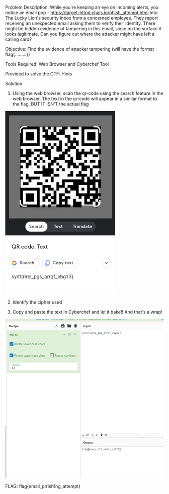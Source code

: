 Problem Description:
  While you're keeping an eye on incoming alerts, you notice an email pop - https://target-httpd.chals.io/phish_attempt.html into The Lucky Lion's security inbox from a concerned employee. They report receiving an unexpected email asking them to verify their identity.
  There might be hidden evidence of tampering in this email, since on the surface it looks legitimate. Can you figure out where the attacker might have left a calling card?

Objective:
  Find the evidence of attacker tampering (will have the format flag{.........})

Tools Required:
  Web Browser and
  Cyberchef Tool

Provided to solve the CTF:
  Hints

Solution:
1. Using the web browser, scan the qr-code using the search feature in the web browser. The text in the qr-code will appear in a similar format to the flag, BUT IT ISN'T the actual flag

![image](https://github.com/thinksecurenow/CTF-Writeups/blob/main/WiCyS%202024/Defense/Images/D3%20-%20Investigate%20a%20Suspicious%20Email%20(1).png)
  
2. Identify the cipher used 
  
3. Copy and paste the text in Cyberchef and let it bake!! And that's a wrap!

![image](https://github.com/thinksecurenow/CTF-Writeups/blob/main/WiCyS%202024/Defense/Images/D3%20-%20Investigate%20a%20Suspicious%20Email%20(2).png)
  
FLAG: flag{email_ph1sh1ng_attempt}
